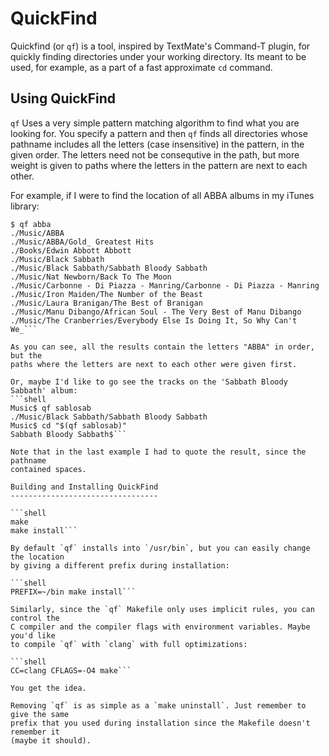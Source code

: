 QuickFind
=========

Quickfind (or `qf`) is a tool, inspired by TextMate's Command-T plugin, for
quickly finding directories under your working directory. Its meant to be used,
for example, as a part of a fast approximate `cd` command.

Using QuickFind
---------------

`qf` Uses a very simple pattern matching algorithm to find what you are looking
for. You specify a pattern and then `qf` finds all directories whose pathname
includes all the letters (case insensitive) in the pattern, in the given order.
The letters need not be consequtive in the path, but more weight is given to
paths where the letters in the pattern are next to each other.

For example, if I were to find the location of all ABBA albums in my iTunes
library:

```shell
$ qf abba
./Music/ABBA
./Music/ABBA/Gold_ Greatest Hits
./Books/Edwin Abbott Abbott
./Music/Black Sabbath
./Music/Black Sabbath/Sabbath Bloody Sabbath
./Music/Nat Newborn/Back To The Moon
./Music/Carbonne - Di Piazza - Manring/Carbonne - Di Piazza - Manring
./Music/Iron Maiden/The Number of the Beast
./Music/Laura Branigan/The Best of Branigan
./Music/Manu Dibango/African Soul - The Very Best of Manu Dibango
./Music/The Cranberries/Everybody Else Is Doing It, So Why Can't We_```

As you can see, all the results contain the letters "ABBA" in order, but the
paths where the letters are next to each other were given first.

Or, maybe I'd like to go see the tracks on the 'Sabbath Bloody Sabbath' album:
```shell
Music$ qf sablosab
./Music/Black Sabbath/Sabbath Bloody Sabbath
Music$ cd "$(qf sablosab)"
Sabbath Bloody Sabbath$```

Note that in the last example I had to quote the result, since the pathname
contained spaces.

Building and Installing QuickFind
---------------------------------

```shell
make
make install```

By default `qf` installs into `/usr/bin`, but you can easily change the location
by giving a different prefix during installation:

```shell
PREFIX=~/bin make install```

Similarly, since the `qf` Makefile only uses implicit rules, you can control the
C compiler and the compiler flags with environment variables. Maybe you'd like
to compile `qf` with `clang` with full optimizations:

```shell
CC=clang CFLAGS=-O4 make```

You get the idea.

Removing `qf` is as simple as a `make uninstall`. Just remember to give the same
prefix that you used during installation since the Makefile doesn't remember it
(maybe it should).
